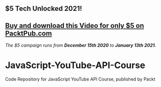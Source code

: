 ## $5 Tech Unlocked 2021!
[Buy and download this Video for only $5 on PacktPub.com](https://www.packtpub.com/product/javascript-youtube-api-course-video/9781838981389)
-----
*The $5 campaign         runs from __December 15th 2020__ to __January 13th 2021.__*

# JavaScript-YouTube-API-Course
Code Repository for JavaScript YouTube API Course, published by Packt

